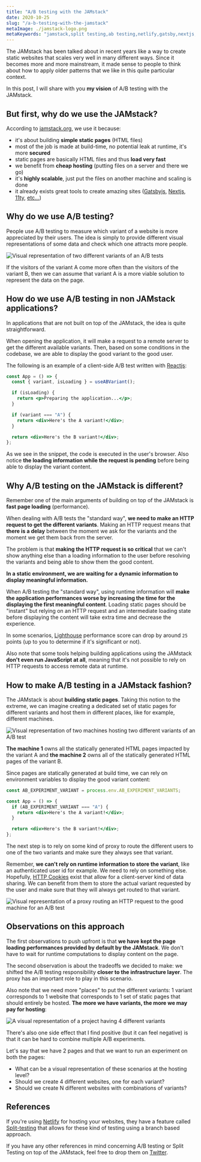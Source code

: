 ```yaml
---
title: "A/B testing with the JAMstack"
date: 2020-10-25
slug: "/a-b-testing-with-the-jamstack"
metaImage: ./jamstack-logo.png
metaKeywords: "jamstack,split testing,ab testing,netlify,gatsby,nextjs,11ty,react"
---
```


The JAMstack has been talked about in recent years like a way to create static websites that scales very well in many different ways.
Since it becomes more and more mainstream, it made sense to people to think about how to apply older patterns that we like in this
quite particular context.

In this post, I will share with you **my vision** of A/B testing with the JAMstack.

## But first, why do we use the JAMstack?

According to [jamstack.org](https://jamstack.org/), we use it because:

- it's about building **simple static pages** (HTML files)
- most of the job is made at build-time, no potential leak at runtime, it's more **secured**
- static pages are basically HTML files and thus **load very fast**
- we benefit from **cheap hosting** (putting files on a server and there we go)
- it's **highly scalable**, just put the files on another machine and scaling is done
- it already exists great tools to create amazing sites ([Gatsbyjs](https://www.gatsbyjs.com/), [Nextjs](https://nextjs.org/), [11ty](https://www.11ty.dev/), [etc...](https://jamstack.org/generators/))

## Why do we use A/B testing?

People use A/B testing to measure which variant of a website is more appreciated by their users. The idea is simply to provide different visual representations
of some data and check which one attracts more people.

![Visual representation of two different variants of an A/B tests](./ab-tests.png)

If the visitors of the variant A come more often than the visitors of the variant B, then we can assume that variant A is a more viable solution to represent the data on the page.

## How do we use A/B testing in non JAMstack applications?

In applications that are not built on top of the JAMstack, the idea is quite straightforward.

When opening the application, it will make a request to a remote server to get the different available variants. Then, based on some conditions in the codebase, we are able to display the good variant to the good user.

The following is an example of a client-side A/B test written with [Reactjs](https://reactjs.org/):

```jsx
const App = () => {
  const { variant, isLoading } = useABVariant();

  if (isLoading) {
    return <p>Preparing the application...</p>;
  }

  if (variant === "A") {
    return <div>Here's the A variant!</div>;
  }

  return <div>Here's the B variant!</div>;
};
```

As we see in the snippet, the code is executed in the user's browser. Also notice **the loading information while the request is pending** before being able to display the variant content.

## Why A/B testing on the JAMstack is different?

Remember one of the main arguments of building on top of the JAMstack is **fast page loading** (performance).

When dealing with A/B tests the "standard way", **we need to make an HTTP request to get the different variants**. Making an HTTP request means that **there is a delay** between the moment we ask for the variants and the moment we get them back from the server.

The problem is that **making the HTTP request is so critical** that we can't show anything else than a loading information to the user before resolving the variants and being able to show them the good content.

**In a static environment, we are waiting for a dynamic information to display meaningful information.**

When A/B testing the "standard way", using runtime information will **make the application performances worse by increasing the time for the displaying the first meaningful content**. Loading static pages should be "instant" but relying on an HTTP request and an intermediate loading state before displaying the content will take extra time and decrease the experience.

In some scenarios, [Lighthouse](https://developers.google.com/web/tools/lighthouse) performance score can drop by around `25` points (up to you to determine if it's significant or not).

Also note that some tools helping building applications using the JAMstack **don't even run JavaScript at all**, meaning that it's not possible to rely on HTTP requests to access remote data at runtime.

## How to make A/B testing in a JAMstack fashion?

The JAMstack is about **building static pages**. Taking this notion to the extreme, we can imagine creating a dedicated set of static pages for different variants and host them in different places, like for example, different machines.

![Visual representation of two machines hosting two different variants of an A/B test](./machine-ab.png)

**The machine 1** owns all the statically generated HTML pages impacted by the variant A and **the machine 2** owns all of the statically generated HTML pages of the variant B.

Since pages are statically generated at build time, we can rely on environment variables to display the good variant content:

```jsx
const AB_EXPERIMENT_VARIANT = process.env.AB_EXPERIMENT_VARIANTS;

const App = () => {
  if (AB_EXPERIMENT_VARIANT === "A") {
    return <div>Here's the A variant!</div>;
  }

  return <div>Here's the B variant!</div>;
};
```

The next step is to rely on some kind of proxy to route the different users to one of the two variants and make sure they always see that variant.

Remember, **we can't rely on runtime information to store the variant**, like an authenticated user id for example. We need to rely on something else. Hopefully, [HTTP Cookies](https://developer.mozilla.org/en-US/docs/Web/HTTP/Cookies) exist that allow for a client-server kind of data sharing. We can benefit from them to store the actual variant requested by the user and make sure that they will always get routed to that variant.

![Visual representation of a proxy routing an HTTP request to the good machine for an A/B test](./cookie-ab.png)

## Observations on this approach

The first observations to push upfront is that **we have kept the page loading performances provided by default by the JAMstack**. We don't have to wait for runtime computations to display content on the page.

The second observation is about the tradeoffs we decided to make: we shifted the A/B testing responsibility **closer to the infrastructure layer**. The proxy has an important role to play in this scenario.

Also note that we need more "places" to put the different variants: 1 variant corresponds to 1 website that corresponds to 1 set of static pages that should entirely be hosted. **The more we have variants, the more we may pay for hosting**:

![A visual representation of a project having 4 different variants](./all-variants.png)

There's also one side effect that I find positive (but it can feel negative) is that it can be hard to combine multiple A/B experiments.

Let's say that we have 2 pages and that we want to run an experiment on both the pages:

- What can be a visual representation of these scenarios at the hosting level?
- Should we create 4 different websites, one for each variant?
- Should we create N different websites with combinations of variants?

## References

If you're using [Netlify]() for hosting your websites, they have a feature called [Split-testing](https://docs.netlify.com/site-deploys/split-testing/) that allows for these kind of testing using a branch based approach.

If you have any other references in mind concerning A/B testing or Split Testing on top of the JAMstack, feel free to drop them on [Twitter](https://twitter.com/mfrachet).
